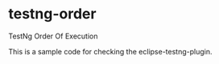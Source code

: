 # testng-order
TestNg Order Of Execution

This is a sample code for checking the eclipse-testng-plugin.
